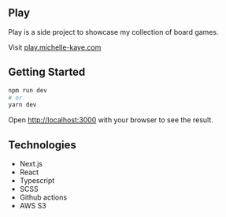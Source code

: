 ## Play

Play is a side project to showcase my collection of board games.

Visit [play.michelle-kaye.com](http://play.michelle-kaye.com)

## Getting Started

```bash
npm run dev
# or
yarn dev
```

Open [http://localhost:3000](http://localhost:3000) with your browser to see the result.

## Technologies

- Next.js
- React
- Typescript
- SCSS
- Github actions
- AWS S3
